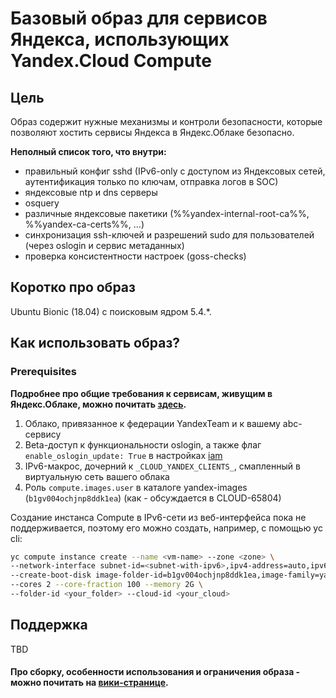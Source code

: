 # Базовый образ для сервисов Яндекса, использующих Yandex.Cloud Compute

## Цель

Образ содержит нужные механизмы и контроли безопасности, которые позволяют хостить сервисы Яндекса в Яндекс.Облаке безопасно.

__Неполный список того, что внутри:__

- правильный конфиг sshd (IPv6-only с доступом из Яндексовых сетей, аутентификация только по ключам, отправка логов в SOC)
- яндексовые ntp и dns серверы
- osquery
- различные яндексовые пакетики (%%yandex-internal-root-ca%%, %%yandex-ca-certs%%, ...)
- синхронизация ssh-ключей и разрешений sudo для пользователей (через oslogin и сервис метаданных)
- проверка консистентности настроек (goss-checks)

## Коротко про образ

Ubuntu Bionic (18.04) с поисковым ядром 5.4.*. 

## Как использовать образ?

### Prerequisites

**__Подробнее про общие требования к сервисам, живущим в Яндекс.Облаке, можно почитать [здесь](https://wiki.yandex-team.ru/security/policies/yandex-cloud-rules/).__**

1. Облако, привязанное к федерации YandexTeam и к вашему abc-сервису
2. Beta-доступ к функциональности oslogin, а также флаг `enable_oslogin_update: True` в настройках [iam](https://bb.yandex-team.ru/projects/CLOUD/repos/iam-sync-configs/browse/prod.yaml)
3. IPv6-макрос, дочерний к `_CLOUD_YANDEX_CLIENTS_`, смапленный в виртуальную сеть вашего облака
4. Роль `compute.images.user` в каталоге yandex-images (`b1gv004ochjnp8ddk1ea`) (как - обсуждается в CLOUD-65804)

Создание инстанса Compute в IPv6-сети из веб-интерфейса пока не поддерживается, поэтому его можно создать, например, с помощью yc cli:

```bash
yc compute instance create --name <vm-name> --zone <zone> \
--network-interface subnet-id=<subnet-with-ipv6>,ipv4-address=auto,ipv6-address=auto \
--create-boot-disk image-folder-id=b1gv004ochjnp8ddk1ea,image-family=yandex-golden-image,size=4GB,type=network-hdd \
--cores 2 --core-fraction 100 --memory 2G \
--folder-id <your_folder> --cloud-id <your_cloud> 
```

## Поддержка

TBD

#### Про сборку, особенности использования и ограничения образа - можно почитать на [вики-странице](https://wiki.yandex-team.ru/security/policies/yandex-cloud-rules/golden-image/).

